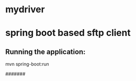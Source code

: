 # mydriver
<h1>spring boot based sftp client</h1>

<h2>Running the application:</h2>
<p>mvn spring-boot:run </p>
#######
